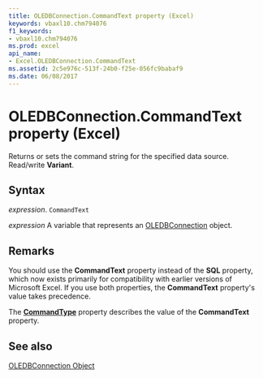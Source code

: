 ```yaml
---
title: OLEDBConnection.CommandText property (Excel)
keywords: vbaxl10.chm794076
f1_keywords:
- vbaxl10.chm794076
ms.prod: excel
api_name:
- Excel.OLEDBConnection.CommandText
ms.assetid: 2c5e976c-513f-24b0-f25e-056fc9babaf9
ms.date: 06/08/2017
---
```



# OLEDBConnection.CommandText property (Excel)

Returns or sets the command string for the specified data source. Read/write  **Variant**.


## Syntax

_expression_. `CommandText`

_expression_ A variable that represents an [OLEDBConnection](Excel.OLEDBConnection.md) object.


## Remarks

You should use the  **CommandText** property instead of the **SQL** property, which now exists primarily for compatibility with earlier versions of Microsoft Excel. If you use both properties, the **CommandText** property's value takes precedence.

The  **[CommandType](Excel.OLEDBConnection.CommandType.md)** property describes the value of the **CommandText** property.


## See also


[OLEDBConnection Object](Excel.OLEDBConnection.md)

